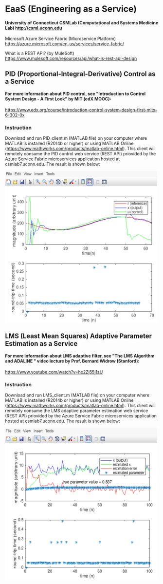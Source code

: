 # EaaS (Engineering as a Service)
#### University of Connecticut CSMLab (Computational and Systems Medicine Lab) http://csml.uconn.edu
Microsoft Azure Service Fabric (Microservice Platform) https://azure.microsoft.com/en-us/services/service-fabric/

What is a REST API? (by MuleSoft) https://www.mulesoft.com/resources/api/what-is-rest-api-design
## PID (Proportional-Integral-Derivative) Control as a Service
#### For more information about PID control, see "Introduction to Control System Design - A First Look" by MIT (edX MOOC): 
https://www.edx.org/course/introduction-control-system-design-first-mitx-6-302-0x
### Instruction
Download and run PID_client.m (MATLAB file) on your computer where MATLAB is installed (R2014b or higher) or using MATLAB Online (https://www.mathworks.com/products/matlab-online.html). This client will remotely consume the PID control web service (REST API) priovided by the Azure Service Fabric microservices application hosted at csmlab7.uconn.edu. The result is shown below:

<img align="center" width="500" height="500" src="screenshots/PID_client_result.png">

## LMS (Least Mean Squares) Adaptive Parameter Estimation as a Service
#### For more information about LMS adaptive filter, see "The LMS Algorithm and ADALINE " video lecture by Prof. Bernard Widrow (Stanford):
https://www.youtube.com/watch?v=hc2Zj55j1zU
### Instruction
Download and run LMS_client.m (MATLAB file) on your computer where MATLAB is installed (R2014b or higher) or using MATLAB Online (https://www.mathworks.com/products/matlab-online.html). This client will remotely consume the LMS adaptive parameter estimation web service (REST API) priovided by the Azure Service Fabric microservices application hosted at csmlab7.uconn.edu. The result is shown below:

<img align="center" width="500" height="500" src="screenshots/LMS_client_result.png">



